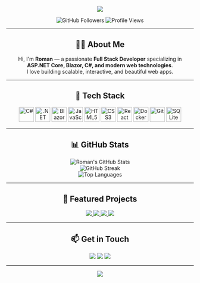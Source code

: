 <!-- Profile Header -->
<p align="center">
  <img src="https://capsule-render.vercel.app/api?type=waving&color=0:3e62ff,100:4f8cff&height=200&section=header&text=Roman1488e%20👋&fontAlign=50&fontSize=50&fontColor=ffffff" />
</p>

<p align="center">
  <img src="https://img.shields.io/github/followers/Roman1488e?label=Follow&style=social" alt="GitHub Followers" />
  <img src="https://komarev.com/ghpvc/?username=Roman1488e&color=blue" alt="Profile Views" />
</p>

---

<h2 align="center">🧑‍💻 About Me</h2>

<p align="center">
  Hi, I'm <b>Roman</b> — a passionate <b>Full Stack Developer</b> specializing in <b>ASP.NET Core, Blazor, C#, and modern web technologies</b>.
  <br>
  I love building scalable, interactive, and beautiful web apps.
</p>

---

<h2 align="center">🚀 Tech Stack</h2>

<p align="center">
  <img src="https://cdn.jsdelivr.net/gh/devicons/devicon/icons/csharp/csharp-original.svg" alt="C#" width="40" />
  <img src="https://cdn.jsdelivr.net/gh/devicons/devicon/icons/dot-net/dot-net-original.svg" alt=".NET" width="40" />
  <img src="https://cdn.jsdelivr.net/gh/devicons/devicon/icons/blazor/blazor-original.svg" alt="Blazor" width="40" />
  <img src="https://cdn.jsdelivr.net/gh/devicons/devicon/icons/javascript/javascript-original.svg" alt="JavaScript" width="40" />
  <img src="https://cdn.jsdelivr.net/gh/devicons/devicon/icons/html5/html5-original.svg" alt="HTML5" width="40" />
  <img src="https://cdn.jsdelivr.net/gh/devicons/devicon/icons/css3/css3-original.svg" alt="CSS3" width="40" />
  <img src="https://cdn.jsdelivr.net/gh/devicons/devicon/icons/react/react-original.svg" alt="React" width="40" />
  <img src="https://cdn.jsdelivr.net/gh/devicons/devicon/icons/docker/docker-original.svg" alt="Docker" width="40" />
  <img src="https://cdn.jsdelivr.net/gh/devicons/devicon/icons/git/git-original.svg" alt="Git" width="40" />
  <img src="https://cdn.jsdelivr.net/gh/devicons/devicon/icons/sqlite/sqlite-original.svg" alt="SQLite" width="40" />
</p>

---

<h2 align="center">📊 GitHub Stats</h2>

<p align="center">
  <img src="https://github-readme-stats.vercel.app/api?username=Roman1488e&show_icons=true&theme=radical" alt="Roman's GitHub Stats" />
  <br>
  <img src="https://github-readme-streak-stats.herokuapp.com?user=Roman1488e&theme=radical" alt="GitHub Streak" />
  <br>
  <img src="https://github-readme-stats.vercel.app/api/top-langs/?username=Roman1488e&layout=compact&theme=radical" alt="Top Languages" />
</p>

---

<h2 align="center">🌟 Featured Projects</h2>

<p align="center">
  <a href="https://github.com/Roman1488e/LedMagazineBack">
    <img src="https://github-readme-stats.vercel.app/api/pin/?username=Roman1488e&repo=LedMagazineBack&theme=radical" />
  </a>
  <a href="https://github.com/Roman1488e/MagazineFront">
    <img src="https://github-readme-stats.vercel.app/api/pin/?username=Roman1488e&repo=MagazineFront&theme=radical" />
  </a>
  <a href="https://github.com/Roman1488e/MagazineCRM">
    <img src="https://github-readme-stats.vercel.app/api/pin/?username=Roman1488e&repo=MagazineCRM&theme=radical" />
  </a>
  <a href="https://github.com/Roman1488e/BlazorAuth">
    <img src="https://github-readme-stats.vercel.app/api/pin/?username=Roman1488e&repo=BlazorAuth&theme=radical" />
  </a>
</p>

---

<h2 align="center">📫 Get in Touch</h2>

<p align="center">
  <a href="mailto:your.email@example.com"><img src="https://img.shields.io/badge/Email-D14836?style=for-the-badge&logo=gmail&logoColor=white"/></a>
  <a href="https://t.me/yourtelegram"><img src="https://img.shields.io/badge/Telegram-26A5E4?style=for-the-badge&logo=telegram&logoColor=white"/></a>
  <a href="https://www.linkedin.com/in/your-linkedin"><img src="https://img.shields.io/badge/LinkedIn-0077B5?style=for-the-badge&logo=linkedin&logoColor=white"/></a>
</p>

---

<p align="center">
  <img src="https://capsule-render.vercel.app/api?type=waving&color=0:3e62ff,100:4f8cff&height=120&section=footer"/>
</p>
